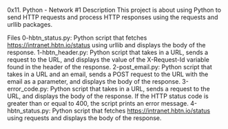0x11. Python - Network #1
Description
This project is about using Python to send HTTP requests and process HTTP responses using the requests and urllib packages.

Files
0-hbtn_status.py: Python script that fetches https://intranet.hbtn.io/status using urllib and displays the body of the response.
1-hbtn_header.py: Python script that takes in a URL, sends a request to the URL, and displays the value of the X-Request-Id variable found in the header of the response.
2-post_email.py: Python script that takes in a URL and an email, sends a POST request to the URL with the email as a parameter, and displays the body of the response.
3-error_code.py: Python script that takes in a URL, sends a request to the URL, and displays the body of the response. If the HTTP status code is greater than or equal to 400, the script prints an error message.
4-hbtn_status.py: Python script that fetches https://intranet.hbtn.io/status using requests and displays the body of the response.